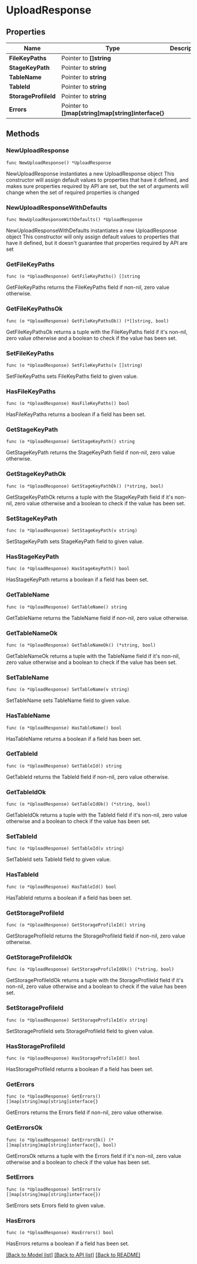 # UploadResponse

## Properties

Name | Type | Description | Notes
------------ | ------------- | ------------- | -------------
**FileKeyPaths** | Pointer to **[]string** |  | [optional] 
**StageKeyPath** | Pointer to **string** |  | [optional] 
**TableName** | Pointer to **string** |  | [optional] 
**TableId** | Pointer to **string** |  | [optional] 
**StorageProfileId** | Pointer to **string** |  | [optional] 
**Errors** | Pointer to **[]map[string]map[string]interface{}** |  | [optional] 

## Methods

### NewUploadResponse

`func NewUploadResponse() *UploadResponse`

NewUploadResponse instantiates a new UploadResponse object
This constructor will assign default values to properties that have it defined,
and makes sure properties required by API are set, but the set of arguments
will change when the set of required properties is changed

### NewUploadResponseWithDefaults

`func NewUploadResponseWithDefaults() *UploadResponse`

NewUploadResponseWithDefaults instantiates a new UploadResponse object
This constructor will only assign default values to properties that have it defined,
but it doesn't guarantee that properties required by API are set

### GetFileKeyPaths

`func (o *UploadResponse) GetFileKeyPaths() []string`

GetFileKeyPaths returns the FileKeyPaths field if non-nil, zero value otherwise.

### GetFileKeyPathsOk

`func (o *UploadResponse) GetFileKeyPathsOk() (*[]string, bool)`

GetFileKeyPathsOk returns a tuple with the FileKeyPaths field if it's non-nil, zero value otherwise
and a boolean to check if the value has been set.

### SetFileKeyPaths

`func (o *UploadResponse) SetFileKeyPaths(v []string)`

SetFileKeyPaths sets FileKeyPaths field to given value.

### HasFileKeyPaths

`func (o *UploadResponse) HasFileKeyPaths() bool`

HasFileKeyPaths returns a boolean if a field has been set.

### GetStageKeyPath

`func (o *UploadResponse) GetStageKeyPath() string`

GetStageKeyPath returns the StageKeyPath field if non-nil, zero value otherwise.

### GetStageKeyPathOk

`func (o *UploadResponse) GetStageKeyPathOk() (*string, bool)`

GetStageKeyPathOk returns a tuple with the StageKeyPath field if it's non-nil, zero value otherwise
and a boolean to check if the value has been set.

### SetStageKeyPath

`func (o *UploadResponse) SetStageKeyPath(v string)`

SetStageKeyPath sets StageKeyPath field to given value.

### HasStageKeyPath

`func (o *UploadResponse) HasStageKeyPath() bool`

HasStageKeyPath returns a boolean if a field has been set.

### GetTableName

`func (o *UploadResponse) GetTableName() string`

GetTableName returns the TableName field if non-nil, zero value otherwise.

### GetTableNameOk

`func (o *UploadResponse) GetTableNameOk() (*string, bool)`

GetTableNameOk returns a tuple with the TableName field if it's non-nil, zero value otherwise
and a boolean to check if the value has been set.

### SetTableName

`func (o *UploadResponse) SetTableName(v string)`

SetTableName sets TableName field to given value.

### HasTableName

`func (o *UploadResponse) HasTableName() bool`

HasTableName returns a boolean if a field has been set.

### GetTableId

`func (o *UploadResponse) GetTableId() string`

GetTableId returns the TableId field if non-nil, zero value otherwise.

### GetTableIdOk

`func (o *UploadResponse) GetTableIdOk() (*string, bool)`

GetTableIdOk returns a tuple with the TableId field if it's non-nil, zero value otherwise
and a boolean to check if the value has been set.

### SetTableId

`func (o *UploadResponse) SetTableId(v string)`

SetTableId sets TableId field to given value.

### HasTableId

`func (o *UploadResponse) HasTableId() bool`

HasTableId returns a boolean if a field has been set.

### GetStorageProfileId

`func (o *UploadResponse) GetStorageProfileId() string`

GetStorageProfileId returns the StorageProfileId field if non-nil, zero value otherwise.

### GetStorageProfileIdOk

`func (o *UploadResponse) GetStorageProfileIdOk() (*string, bool)`

GetStorageProfileIdOk returns a tuple with the StorageProfileId field if it's non-nil, zero value otherwise
and a boolean to check if the value has been set.

### SetStorageProfileId

`func (o *UploadResponse) SetStorageProfileId(v string)`

SetStorageProfileId sets StorageProfileId field to given value.

### HasStorageProfileId

`func (o *UploadResponse) HasStorageProfileId() bool`

HasStorageProfileId returns a boolean if a field has been set.

### GetErrors

`func (o *UploadResponse) GetErrors() []map[string]map[string]interface{}`

GetErrors returns the Errors field if non-nil, zero value otherwise.

### GetErrorsOk

`func (o *UploadResponse) GetErrorsOk() (*[]map[string]map[string]interface{}, bool)`

GetErrorsOk returns a tuple with the Errors field if it's non-nil, zero value otherwise
and a boolean to check if the value has been set.

### SetErrors

`func (o *UploadResponse) SetErrors(v []map[string]map[string]interface{})`

SetErrors sets Errors field to given value.

### HasErrors

`func (o *UploadResponse) HasErrors() bool`

HasErrors returns a boolean if a field has been set.


[[Back to Model list]](../README.md#documentation-for-models) [[Back to API list]](../README.md#documentation-for-api-endpoints) [[Back to README]](../README.md)


